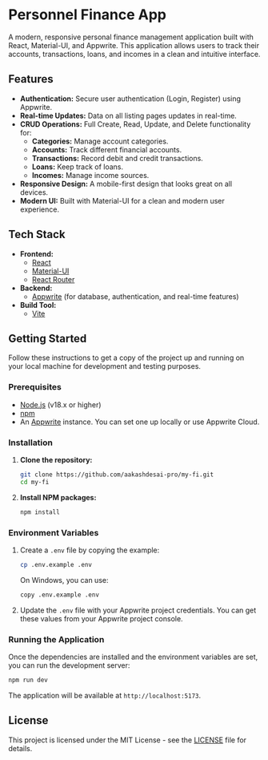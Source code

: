 # Personnel Finance App

A modern, responsive personal finance management application built with React, Material-UI, and Appwrite. This application allows users to track their accounts, transactions, loans, and incomes in a clean and intuitive interface.

## Features

- **Authentication:** Secure user authentication (Login, Register) using Appwrite.
- **Real-time Updates:** Data on all listing pages updates in real-time.
- **CRUD Operations:** Full Create, Read, Update, and Delete functionality for:
  - **Categories:** Manage account categories.
  - **Accounts:** Track different financial accounts.
  - **Transactions:** Record debit and credit transactions.
  - **Loans:** Keep track of loans.
  - **Incomes:** Manage income sources.
- **Responsive Design:** A mobile-first design that looks great on all devices.
- **Modern UI:** Built with Material-UI for a clean and modern user experience.

## Tech Stack

- **Frontend:**
  - [React](https://reactjs.org/)
  - [Material-UI](https://mui.com/)
  - [React Router](https://reactrouter.com/)
- **Backend:**
  - [Appwrite](https://appwrite.io/) (for database, authentication, and real-time features)
- **Build Tool:**
  - [Vite](https://vitejs.dev/)

## Getting Started

Follow these instructions to get a copy of the project up and running on your local machine for development and testing purposes.

### Prerequisites

- [Node.js](https://nodejs.org/) (v18.x or higher)
- [npm](https://www.npmjs.com/)
- An [Appwrite](https://appwrite.io/) instance. You can set one up locally or use Appwrite Cloud.

### Installation

1.  **Clone the repository:**

    ```sh
    git clone https://github.com/aakashdesai-pro/my-fi.git
    cd my-fi
    ```

2.  **Install NPM packages:**
    ```sh
    npm install
    ```

### Environment Variables

1.  Create a `.env` file by copying the example:

    ```sh
    cp .env.example .env
    ```

    On Windows, you can use:

    ```sh
    copy .env.example .env
    ```

2.  Update the `.env` file with your Appwrite project credentials. You can get these values from your Appwrite project console.

### Running the Application

Once the dependencies are installed and the environment variables are set, you can run the development server:

```sh
npm run dev
```

The application will be available at `http://localhost:5173`.

## License

This project is licensed under the MIT License - see the [LICENSE](LICENSE) file for details.
